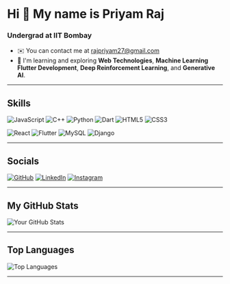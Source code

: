 
# Hi 👋 My name is Priyam Raj

### Undergrad at IIT Bombay

- ✉️  You can contact me at [rajpriyam27@gmail.com](mailto:rajpriyam27@gmail.com)
- 🧠  I'm learning and exploring **Web Technologies**, **Machine Learning** **Flutter Development**, **Deep Reinforcement Learning**, and **Generative AI**.

---

## Skills

![JavaScript](https://img.shields.io/badge/JavaScript-F7DF1E?style=for-the-badge&logo=javascript&logoColor=black) ![C++](https://img.shields.io/badge/C%2B%2B-00599C?style=for-the-badge&logo=c%2B%2B&logoColor=white) ![Python](https://img.shields.io/badge/Python-3776AB?style=for-the-badge&logo=python&logoColor=white) ![Dart](https://img.shields.io/badge/Dart-0175C2?style=for-the-badge&logo=dart&logoColor=white) ![HTML5](https://img.shields.io/badge/HTML5-E34F26?style=for-the-badge&logo=html5&logoColor=white) ![CSS3](https://img.shields.io/badge/CSS3-1572B6?style=for-the-badge&logo=css3&logoColor=white)

![React](https://img.shields.io/badge/React-20232A?style=for-the-badge&logo=react&logoColor=61DAFB) ![Flutter](https://img.shields.io/badge/Flutter-02569B?style=for-the-badge&logo=flutter&logoColor=white) ![MySQL](https://img.shields.io/badge/MySQL-4479A1?style=for-the-badge&logo=mysql&logoColor=white) ![Django](https://img.shields.io/badge/Django-092E20?style=for-the-badge&logo=django&logoColor=white)

---

## Socials

[![GitHub](https://img.shields.io/badge/GitHub-181717?style=for-the-badge&logo=github&logoColor=white)](https://github.com/Priyam12345-cloud) [![LinkedIn](https://img.shields.io/badge/LinkedIn-0A66C2?style=for-the-badge&logo=linkedin&logoColor=white)](https://linkedin.com/in/priyam-raj-b4598a282) [![Instagram](https://img.shields.io/badge/Instagram-E4405F?style=for-the-badge&logo=instagram&logoColor=white)](https://instagram.com/priyamraj572)

---

## My GitHub Stats

![Your GitHub Stats](https://github-readme-stats.vercel.app/api?username=Priyam12345-cloud&show_icons=true&theme=radical)

---

## Top Languages

![Top Languages](https://github-readme-stats.vercel.app/api/top-langs/?username=Priyam12345-cloud&layout=compact&theme=radical)

---


